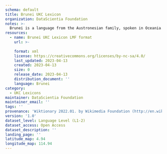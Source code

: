 ```yaml
---
schema: default
title: Brunei UKC Lexicon
organization: DataScientia Foundation
notes: >-
  Brunei is a language from the Austronesian family, spoken in Oceania. The UKC Lexicon of Brunei is represented as a lexico-semantic network. It consists of words, word senses, synsets, as well as sense-level and synset-level relationships.
resources:
  - name: Brunei UKC Lexicon LMF format
    url: >-
      
    format: xml
    license: https://creativecommons.org/licenses/by-nc-sa/4.0/
    last_updated: 2023-04-13
    created: 2023-04-13
    size: 0
    release_date: 2023-04-13
    distribution_document: ''
    language: Brunei
category:
  - UKC Lexicons
maintainer: DataScientia Foundation
maintainer_email: ''
tags: ''
provenance: 'Wiktionary 2022.01. by Wikimedia Foundation (http://en.wiktionary.org); Princeton WordNet 2.1 by Princeton University (https://wordnet.princeton.edu)'
version: '1.0'
dataset_level: Language Level (L1-2)
dataset_access: Open Access
dataset_description: ''
landing_page: ''
latitude_map: 4.94
longitude_map: 114.94
---
```

